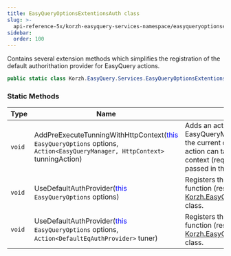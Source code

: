 ```yaml
---
title: EasyQueryOptionsExtentionsAuth class
slug: >-
  api-reference-5x/korzh-easyquery-services-namespace/easyqueryoptionsextentionsauth-class
sidebar:
  order: 100
---
```


Contains several extension methods which simplifies the registration  of the default authorithation provider for EasyQuery actions.
```csharp
public static class Korzh.EasyQuery.Services.EasyQueryOptionsExtentionsAuth

```

### Static Methods

| Type | Name | Description | 
| --- | --- | --- | 
| `void` | AddPreExecuteTunningWithHttpContext(<span style='color: blue'>this</span> `EasyQueryOptions` options, `Action<EasyQueryManager, HttpContext>` tunningAction) | Adds an action which allows to tune EasyQueryManager (e.g. add some conditions to the current query) before query execution.  This action can take into the account the current HTTP context (request parameters, current user) passed in the parameter. | 
| `void` | UseDefaultAuthProvider(<span style='color: blue'>this</span> `EasyQueryOptions` options) | Registers the defaul authentication provider - a function (resolver)  that returns and instance of [Korzh.EasyQuery.Services.DefaultEqAuthProvider](/easyquery/docs/api-reference-5x/korzh-easyquery-services-namespace/defaulteqauthprovider-class) class. | 
| `void` | UseDefaultAuthProvider(<span style='color: blue'>this</span> `EasyQueryOptions` options, `Action<DefaultEqAuthProvider>` tuner) | Registers the defaul authentication provider - a function (resolver)  that returns and instance of [Korzh.EasyQuery.Services.DefaultEqAuthProvider](/easyquery/docs/api-reference-5x/korzh-easyquery-services-namespace/defaulteqauthprovider-class) class. |
